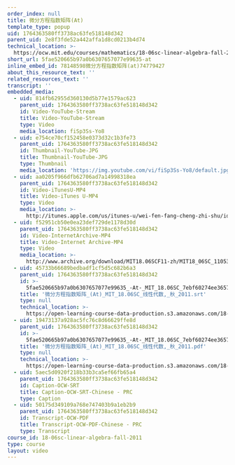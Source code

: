```yaml
---
order_index: null
title: 微分方程指数矩阵(At)
template_type: popup
uid: 1764363580ff3738ac63fe518148d342
parent_uid: 2e8f3fde52a442affa1d8cd0213b4d74
technical_location: >-
  https://ocw.mit.edu/courses/mathematics/18-06sc-linear-algebra-fall-2011/least-squares-determinants-and-eigenvalues/differential-equations-and-exp-at/5fae520665b97a0b6307657077e99635-at
short_url: 5fae520665b97a0b6307657077e99635-at
inline_embed_id: 78148598微分方程指数矩阵(at)74779427
about_this_resource_text: ''
related_resources_text: ''
transcript: ''
embedded_media:
  - uid: 814fb62955d360130d5b77e1579ac623
    parent_uid: 1764363580ff3738ac63fe518148d342
    id: Video-YouTube-Stream
    title: Video-YouTube-Stream
    type: Video
    media_location: fiSp3Ss-Yo8
  - uid: e754ce70cf152458e0373d32c1b3fe73
    parent_uid: 1764363580ff3738ac63fe518148d342
    id: Thumbnail-YouTube-JPG
    title: Thumbnail-YouTube-JPG
    type: Thumbnail
    media_location: 'https://img.youtube.com/vi/fiSp3Ss-Yo8/default.jpg'
  - uid: aa0205f966dfb62706ad7a14998318ea
    parent_uid: 1764363580ff3738ac63fe518148d342
    id: Video-iTunesU-MP4
    title: Video-iTunes U-MP4
    type: Video
    media_location: >-
      http://itunes.apple.com/us/itunes-u/wei-fen-fang-cheng-zhi-shu/id528718147?i=115568872
  - uid: f52951cb50e0ea23def729de1178d30d
    parent_uid: 1764363580ff3738ac63fe518148d342
    id: Video-InternetArchive-MP4
    title: Video-Internet Archive-MP4
    type: Video
    media_location: >-
      http://www.archive.org/download/MIT18.06SCF11-zh/MIT18_06SC_110531_L2_zh-hans-cmn_300k.mp4
  - uid: 45733b66689bedbadf1cf5d5c682b6a3
    parent_uid: 1764363580ff3738ac63fe518148d342
    id: >-
      5fae520665b97a0b6307657077e99635_-At-_MIT_18.06SC_7ebf60274ee36570-_79cb_2011.srt
    title: '微分方程指数矩阵_(At)_MIT_18.06SC_线性代数,_秋_2011.srt'
    type: null
    technical_location: >-
      https://open-learning-course-data-production.s3.amazonaws.com/18-06sc-linear-algebra-fall-2011/45733b66689bedbadf1cf5d5c682b6a3_5fae520665b97a0b6307657077e99635_-At-_MIT_18.06SC_7ebf60274ee36570-_79cb_2011.srt
  - uid: 19473137a928ac5fc76c8d66629ffe8d
    parent_uid: 1764363580ff3738ac63fe518148d342
    id: >-
      5fae520665b97a0b6307657077e99635_-At-_MIT_18.06SC_7ebf60274ee36570-_79cb_2011.pdf
    title: '微分方程指数矩阵_(At)_MIT_18.06SC_线性代数,_秋_2011.pdf'
    type: null
    technical_location: >-
      https://open-learning-course-data-production.s3.amazonaws.com/18-06sc-linear-algebra-fall-2011/19473137a928ac5fc76c8d66629ffe8d_5fae520665b97a0b6307657077e99635_-At-_MIT_18.06SC_7ebf60274ee36570-_79cb_2011.pdf
  - uid: 5aec5d0920f218b33b3ca5ef66fb65a4
    parent_uid: 1764363580ff3738ac63fe518148d342
    id: Caption-OCW-SRT
    title: Caption-OCW-SRT-Chinese - PRC
    type: Caption
  - uid: 50175d349109a768e747403b9a1eb2b9
    parent_uid: 1764363580ff3738ac63fe518148d342
    id: Transcript-OCW-PDF
    title: Transcript-OCW-PDF-Chinese - PRC
    type: Transcript
course_id: 18-06sc-linear-algebra-fall-2011
type: course
layout: video
---
```

